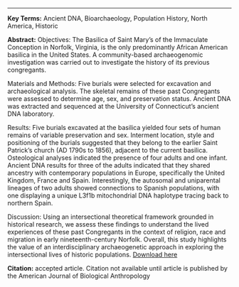 ---
**Key Terms:** Ancient DNA, Bioarchaeology, Population History, North America, Historic

**Abstract:**
Objectives: The Basilica of Saint Mary’s of the Immaculate Conception in Norfolk, Virginia, is the only predominantly African American basilica in the United States. A community-based archaeogenomic investigation was carried out to investigate the history of its previous congregants.

Materials and Methods: Five burials were selected for excavation and archaeological analysis. The skeletal remains of these past Congregants were assessed to determine age, sex, and preservation status. Ancient DNA was extracted and sequenced at the University of Connecticut’s ancient DNA laboratory.

Results: Five burials excavated at the basilica yielded four sets of human remains of variable preservation and sex. Interment location, style and positioning of the burials suggested that they belong to the earlier Saint Patrick’s church (AD 1790s to 1856), adjacent to the current basilica. Osteological analyses indicated the presence of four adults and one infant. Ancient DNA results for three of the adults indicated that they shared ancestry with contemporary populations in Europe, specifically the United Kingdom, France and Spain. Interestingly, the autosomal and uniparental lineages of two adults showed connections to Spanish populations, with one displaying a unique L3f1b mitochondrial DNA haplotype tracing back to northern Spain.

Discussion: Using an intersectional theoretical framework grounded in historical research, we assess these findings to understand the lived experiences of these past Congregants in the context of religion, race and migration in early nineteenth-century Norfolk. Overall, this study highlights the value of an interdisciplinary archaeogenetic approach in exploring the intersectional lives of historic populations.
 [Download here](http://horveypalacios.github.io/files/Fleskes-2025.pdf)

**Citation:** accepted article. Citation not available until article is published by the American Journal of Biological Anthropology

